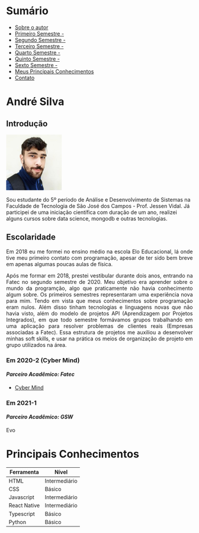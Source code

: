 # Sumário

* [Sobre o autor](#introdução)
* [Primeiro Semestre - ](#em-2020-2)
* [Segundo Semestre - ](#em-2021-1)
* [Terceiro Semestre - ](#em-2021-2)
* [Quarto Semestre - ](#em-2022-1)
* [Quinto Semestre - ](#em-2022-2)
* [Sexto Semestre - ](#em-2023-1)
* [Meus Principais Conhecimentos](#meus-principais-conhecimentos)
* [Contato](#contato)

# André Silva

## Introdução  
<div>
	<img src="/img/pfp.jpg" alt="Foto de perfil" width=150 height=150 />
	<p>Sou estudante do 5º período de Análise e Desenvolvimento de Sistemas na Faculdade de Tecnologia de São José dos Campos - Prof. Jessen Vidal. Já participei de uma iniciação científica com duração de um ano, realizei alguns cursos sobre data science, mongodb e outras tecnologias.</p>
</div>

## Escolaridade
<p align="justify">
Em 2018 eu me formei no ensino médio na escola Elo Educacional, lá onde tive meu primeiro contato com programação, apesar de ter sido bem breve em apenas algumas poucas aulas de física. 
</p>
<p align="justify">
Após me formar em 2018, prestei vestibular durante dois anos, entrando na Fatec no segundo semestre de 2020. Meu objetivo era aprender sobre o mundo da programção, algo que praticamente não havia conhecimento algum sobre. Os primeiros semestres representaram uma experiência nova para mim. Tendo em vista que meus conhecimentos sobre programação eram nulos. Além disso tinham tecnologias e linguagens novas que não havia visto, além do modelo de projetos API (Aprendizagem por Projetos Integrados), em que todo semestre formávamos grupos trabalhando em uma aplicação para resolver problemas de clientes reais (Empresas associadas a Fatec). Essa estrutura de projetos me auxiliou a desenvolver minhas soft skills, e usar na prática os meios de organização de projeto em grupo utilizados na área.
</p>

### Em 2020-2 (Cyber Mind)

#### *Parceiro Acadêmico: Fatec*
- [Cyber Mind](API1.md)

### Em 2021-1

#### *Parceiro Acadêmico: GSW*
Evo

# Principais Conhecimentos

| Ferramenta | Nível |
| --------- | -------- |
| HTML | Intermediário |
| CSS | Básico |
| Javascript | Intermediário |
| React Native| Intermediário |
| Typescript | Básico |
| Python | Básico |
